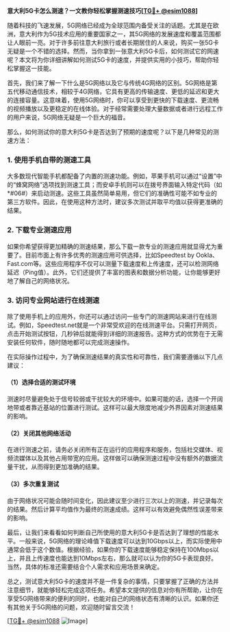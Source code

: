 **意大利5G卡怎么测速？一文教你轻松掌握测速技巧[[TG💪+ @esim1088](https://t.me/s/esim1088)]**

随着科技的飞速发展，5G网络已经成为全球范围内备受关注的话题。尤其是在欧洲，意大利作为5G技术应用的重要国家之一，其5G网络的发展速度和覆盖范围都让人眼前一亮。对于许多前往意大利旅行或者长期居住的人来说，购买一张5G卡无疑是一个不错的选择。然而，当你拿到一张意大利5G卡后，如何测试它的网速呢？本文将为你详细讲解如何测试5G卡的速度，并提供实用的小技巧，帮助你轻松掌握这一技能。

首先，我们来了解一下什么是5G网络以及它与传统4G网络的区别。5G网络是第五代移动通信技术，相较于4G网络，它具有更高的传输速度、更低的延迟和更大的连接容量。这意味着，使用5G网络时，你可以享受到更快的下载速度、更流畅的视频播放以及更稳定的在线体验。对于经常需要处理大量数据或者进行远程工作的用户来说，5G网络无疑是一个巨大的福音。

那么，如何测试你的意大利5G卡是否达到了预期的速度呢？以下是几种常见的测速方法：

### 1. 使用手机自带的测速工具

大多数现代智能手机都配备了内置的测速功能。例如，苹果手机可以通过“设置”中的“蜂窝网络”选项找到测速工具；而安卓手机则可以在拨号界面输入特定代码（如*#06#）来启动测速。这些工具虽然简单易用，但它们的准确性可能不如专业的第三方软件。因此，在使用这种方法时，建议多次测试并取平均值以获得更准确的结果。

### 2. 下载专业测速应用

如果你希望获得更加精确的测速结果，那么下载一款专业的测速应用就显得尤为重要了。目前市面上有许多优秀的测速应用可供选择，比如Speedtest by Ookla、Fast.com等。这些应用程序不仅可以测量下载速度和上传速度，还可以检测网络延迟（Ping值）。此外，它们还提供了丰富的图表和数据分析功能，让你能够更好地了解自己的网络状况。

### 3. 访问专业网站进行在线测速

除了使用手机上的应用外，你还可以通过访问一些专门的测速网站来进行在线测试。例如，Speedtest.net就是一个非常受欢迎的在线测速平台。只需打开网页，点击开始测试按钮，几秒钟后就能得到详细的测速报告。这种方式的优势在于无需安装任何软件，随时随地都可以完成测速操作。

在实际操作过程中，为了确保测速结果的真实性和可靠性，我们需要遵循以下几点建议：

#### （1）选择合适的测试环境

测速时尽量避免处于信号较弱或干扰较大的环境中。如果可能的话，选择一个开阔地带或者靠近基站的位置进行测试。这样可以最大限度地减少外界因素对测速结果的影响。

#### （2）关闭其他网络活动

在进行测速之前，请务必关闭所有正在运行的应用程序和服务，包括社交媒体、视频流媒体以及其他占用带宽的应用。这样做可以确保测速过程中没有额外的数据流量干扰，从而得到更加准确的结果。

#### （3）多次重复测试

由于网络状况可能会随时间变化，因此建议至少进行三次以上的测速，并记录每次的结果。然后计算平均值作为最终的测速成绩。这样可以有效避免偶然性误差带来的影响。

最后，让我们来看看如何判断自己所使用的意大利5G卡是否达到了理想的性能水平。一般来说，5G网络的理论峰值下载速度可以达到10Gbps以上，而实际使用中通常会低于这个数值。根据经验，如果你的下载速度能够稳定保持在100Mbps以上，并且上传速度也能达到10Mbps左右，那么就可以认为你的5G卡表现良好。当然，具体的标准还需要结合个人需求和应用场景来确定。

总之，测试意大利5G卡的速度并不是一件复杂的事情，只要掌握了正确的方法并注意细节，就能够轻松完成这项任务。希望本文提供的信息对你有所帮助，让你在享受5G网络带来的便利的同时，也能对自己的网络状态有清晰的认识。如果你还有其他关于5G网络的问题，欢迎随时留言交流！

[[TG💪+ @esim1088](https://t.me/s/esim1088) ![Image](https://i.postimg.cc/4NQfJmqS/Snipaste-2025-05-13-00-14-12.png)]